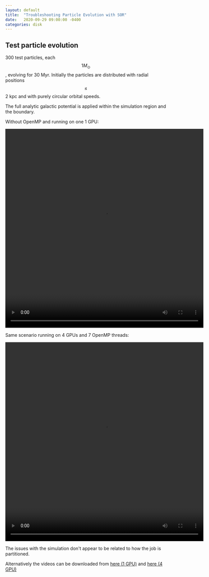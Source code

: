 ```yaml
---
layout: default
title:  "Troubleshooting Particle Evolution with SOR"
date:   2020-09-29 09:00:00 -0400
categories: disk
---
```


## Test particle evolution

300 test particles, each $$1 M_{\odot}$$, evolving for 30 Myr.  Initially the particles are distributed with radial positions $$\leq$$ 2 kpc and with purely circular orbital speeds.

The full analytic galactic potential is applied within the simulation region  and the boundary.

Without OpenMP and running on one 1 GPU:

<video width="620" height="620" preload="auto" controls>
  <source src="../../../../assets/videos/2020/9/300_particles_1gpu_no_openmp.mp4" type="video/mp4"/>
</video> 

Same scenario running on 4 GPUs and 7 OpenMP threads:

<video width="620" height="620" preload="auto" controls>
  <source src="../../../../assets/videos/2020/9/300_particles_4gpu.mp4" type="video/mp4"/>
</video> 

The issues with the simulation don't appear to be related to how the job is partitioned.


Alternatively the videos can be downloaded from [here (1 GPU)](https://github.com/ojwg/blog/raw/master/assets/videos/2020/09/300_particles_1gpu_no_openmp.mp4) and [here (4 GPU)](https://github.com/ojwg/blog/raw/master/assets/videos/2020/09/300_particles_4gpu.mp4)
